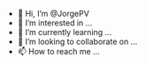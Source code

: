 - 👋 Hi, I’m @JorgePV
- 👀 I’m interested in ...
- 🌱 I’m currently learning ...
- 💞️ I’m looking to collaborate on ...
- 📫 How to reach me ...

<!---
JorgePV/JorgePV is a ✨ special ✨ repository because its `README.md` (this file) appears on your GitHub profile.
You can click the Preview link to take a look at your changes.
--->

